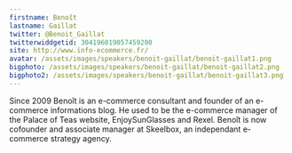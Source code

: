 ```yaml
---
firstname: Benoît 
lastname: Gaillat
twitter: @Benoit_Gaillat
twitterwiddgetid: 304196019057459200
site: http://www.info-ecommerce.fr/
avatar: /assets/images/speakers/benoit-gaillat/benoit-gaillat1.png
bigphoto: /assets/images/speakers/benoit-gaillat/benoit-gaillat2.png
bigphoto2: /assets/images/speakers/benoit-gaillat/benoit-gaillat3.png
---
```


Since 2009 Benoît is an e-commerce consultant and founder of an e-commerce informations blog.
He used to be the e-commerce manager of the Palace of Teas website, EnjoySunGlasses and Rexel.
Benoît is now cofounder and associate manager at Skeelbox, an independant e-commerce strategy agency.


